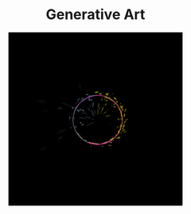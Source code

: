 
<h1 align='center'>Generative Art</h1>
<div align="center">
  <img src="output/images/b4050d22-5b66-4351-84a8-224998c7c994.webp" alt="b4050d22-5b66-4351-84a8-224998c7c994.webp" width="350">
</div>
